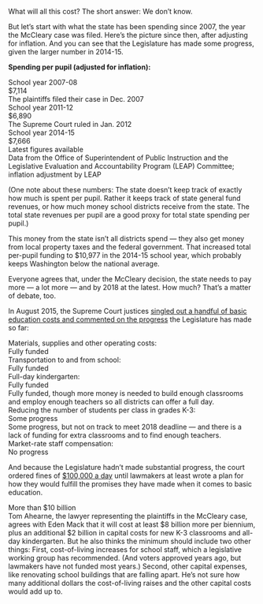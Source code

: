<span class="drop">W</span>hat will all this cost? The short answer: We don’t know. 

But let’s start with what the state has been spending since 2007, the year the McCleary case was filed. Here’s the picture since then, after adjusting for inflation. And you can see that the Legislature has made some progress, given the larger number in 2014-15.

<strong>Spending per pupil (adjusted for inflation):</strong>

<div class="money options">
  <div class="option">
    <div class="bold">School year 2007-08</div>
    $7,114
    <div class="extra">The plaintiffs filed their case in Dec. 2007</div>
  </div>

  <div class="option">
    <div class="bold">School year 2011-12</div>
    $6,890
    <div class="extra">The Supreme Court ruled in Jan. 2012</div>
  </div>

  <div class="option">
    <div class="bold">School year 2014-15</div>
    $7,666
    <div class="extra">Latest figures available</div>
  </div>
</div>

<div class="source">Data from the Office of Superintendent of Public Instruction and the Legislative Evaluation and Accountability Program (LEAP) Committee; inflation adjustment by LEAP</div>

(One note about these numbers: The state doesn’t keep track of exactly how much is spent per pupil. Rather it keeps track of state general fund revenues, or how much money school districts receive from the state. The total state revenues per pupil are a good proxy for total state spending per pupil.)

This money from the state isn’t all districts spend &mdash; they also get money from local property taxes and the federal government. That increased total per-pupil funding to $10,977 in the 2014-15 school year, which probably keeps Washington below the national average.

Everyone agrees that, under the McCleary decision, the state needs to pay more &mdash; a lot more &mdash; and by 2018 at the latest. How much? That’s a matter of debate, too.

In August 2015, the Supreme Court justices <span class="yellow"><a href="https://www.documentcloud.org/documents/2272557-84362-7-8-13-2015-mccleary-order.html">singled out a handful of basic education costs and commented on the progress</a></span> the Legislature has made so far: 

<div class="block-box checklist">
  <div class="block">
    <div class="flex-container">
      <div class="left">Materials, supplies and other operating costs:</div>
      <div class="right">Fully funded</div>
    </div>
  </div>
  <div class="block">
    <div class="flex-container">
      <div class="left">Transportation to and from school:</div>
      <div class="right">Fully funded</div>
    </div>
  </div>
  <div class="block">
    <div class="flex-container">
      <div class="left">Full-day kindergarten:</div>
      <div class="right">Fully funded</div>
    </div>
    <div class="explanation">Fully funded, though more money is needed to build enough classrooms and employ enough teachers so all districts can offer a full day.</div>
  </div>

  <div class="block">
    <div class="flex-container">
      <div class="left">Reducing the number of students per class in grades K-3:</div>
      <div class="right">Some progress</div>
    </div>
    <div class="explanation">Some progress, but not on track to meet 2018 deadline &mdash; and there is a lack of funding for extra classrooms and to find enough teachers. </div>
  </div>

  <div class="block">
    <div class="flex-container">
      <div class="left">Market-rate staff compensation:</div>
      <div class="right">No progress</div>
    </div>
  </div>
</div>

And because the Legislature hadn’t made substantial progress, the court ordered fines of  <span class="yellow"><a href="http://www.seattletimes.com/seattle-news/education/supreme-court-orders-100000-per-day-fines-in-mccleary-case/">$100,000 a day</a></span> until lawmakers at least wrote a plan for how they would fulfill the promises they  have made when it comes to basic education. 

<div class="estimates">
  <div class="bars">
    <div class="indefinite bar" style="height: 100%" data-order="fourth">
      <div class="label">
        <div class="fourth estimate scroll-aware" data-order="fourth">
          <div class="money"><i class="fa fa-caret-left"></i> More than $10 billion </div>
          Tom Ahearne, the lawyer representing the plaintiffs in the McCleary case, agrees with Eden Mack that it will cost at least $8 billion more per biennium, plus an additional $2 billion in capital costs for new K-3 classrooms and all-day kindergarten. But he also thinks the minimum should include two other things: First, cost-of-living increases for school staff, which a legislative working group has recommended. (And voters approved years ago, but lawmakers have not funded most years.) Second, other capital expenses, like renovating school buildings that are falling apart. He’s not sure how many additional dollars the cost-of-living raises and the other capital costs would add up to.
        </div>
      </div>
    </div>
    <div class="bar" style="height: 77%" data-order="third">
      <div class="label">
        <div class="third estimate scroll-aware" data-order="third">
          <div class="money"><i class="fa fa-caret-left"></i> $10 billion </div>
          Eden Mack, a leader in Washington’s Paramount Duty group, <span class="yellow"><a href="http://paramountduty.com/faq/">says the number is closer to $8 billion more per biennium</span></a> for operations, or $4 billion a year &mdash; and that doesn’t count a one-time cost of $2 billion to build new classrooms to lower class sizes and support all-day kindergarten. She based her estimate on the state’s testimony from the McCleary case. 
        </div>
      </div>
    </div>
    <div class="bar" style="height: 58%" data-order="second">
      <div class="label">
        <div class="second estimate scroll-aware" data-order="second">
          <div class="money"><i class="fa fa-caret-left"></i> $7.6 billion </div>
          The Office of Superintendent of Public Instruction <span class="yellow"><a href="http://www.k12.wa.us/Communications/FullyFundPlan/PlanCostTable.pdf">estimates</span></a> it would cost at least $7.6 billion every biennium &mdash; or about $3.8 billion a year. That number doesn’t factor in capital costs, which would be separate.
        </div>
      </div>
    </div>
    <div class="bar" style="height: 27%" data-order="first">
      <div class="inset">
        <p>So how much will it cost to provide school staff with competitive salaries, reduce K-3 class sizes, and build enough classrooms to offer those smaller classes and a full day of kindergarten?
        <p>It depends on whom you ask.
      </div>
      <div class="label">
        <div class="first estimate scroll-aware" data-order="first">
          <div class="money"><i class="fa fa-caret-left"></i> $3.5 billion </div>
          According to some in the Legislature, the major remaining cost is staff compensation and that will cost at least $3.5 billion per biennium based on a <span class="yellow"><a href="https://app.leg.wa.gov/CMD/Handler.ashx?MethodName=getdocumentcontent&documentId=ylJ1VjThL5g&att=false">June 2015 fiscal analysis</span></a> &mdash; or about $1.76 billion a year.
        </div>
      </div>
    </div> 
  </div>
</div>


Why do the estimates differ so dramatically? The state Supreme Court’s job is to enforce the constitution, not write state budgets. That’s why the court hasn’t dictated a dollar amount for funding McCleary and why phrases like “fully funding education” and “paramount duty” are left up to interpretation. 

For example, remember HB 2261, the bill that defined basic education? That bill created the Quality Education Council, a committee of education leaders and policymakers who were supposed to make recommendations on how to put the new definition of basic education into practice. The Office of Superintendent of Public Instruction has based most of its estimate on the recommendations from that council. But the Legislature, with its estimate of $3.5 billion, has mostly ignored the council’s numbers, and instead has run its own fiscal analysis.  

Also, OSPI’s estimate includes the costs of Initiative 1351, which voters approved in November 2014. That measure requires lower class sizes in all grades, and ramping up education spending in a number of other ways, too. In July 2015, legislators said they were unable to find the $2 billion it would cost to fund the measure, so they’ve put it on hold for the time being and don’t count it in their calculations of how much it will cost to fully fund education. Neither do Mack and Ahearne, because I-1351 didn’t exist when the McCleary case was decided. 


<div class="top"><a href="#top"><i class="fa fa-caret-up"></i> Back to top</a></div>
